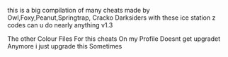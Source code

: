 this is a big compilation of many cheats
 made by Owl,Foxy,Peanut,Springtrap,
Cracko Darksiders 
with these ice station z codes can u do 
nearly anything v1.3

The other Colour Files For this cheats On
my Profile Doesnt get upgradet Anymore i 
just upgrade this Sometimes

